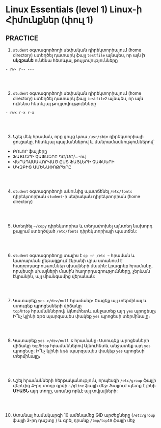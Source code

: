 # Linux Essentials (level 1) Linux-ի Հիմունքներ (փուլ 1)

## PRACTICE

1. `student` օգտագործողի սեփական դիրեկտորիայում (home directory)
ստեղծել դատարկ ֆայլ `testfile` այնպես, որ այն **ի սկզբանե**
ունենա հետևյալ թույլտվությունները  

`- rw- r-- ---`

<br><br>

2. `student` օգտագործողի սեփական դիրեկտորիայում (home directory)
ստեղծել դատարկ ֆայլ `testfile2` այնպես, որ այն
ունենա հետևյալ թույլտվությունները   

`- rwx r-x r-x`

<br><br>

3. Նշել մեկ հրաման, որը ցույց կտա `/usr/sbin` դիրեկտորիայի ցուցակը, 
    հետևյալ պայմաններով և մանրամասնություններով՝ 
* ԲՈԼՈՐ ֆայլերը  
* ՖԱՅԼԵՐԻ ՉԱՓՍԵՐԸ  ԳԲ/ՄԲ/...-ով  
* ՎԵՐԱԴԱՍԱՎՈՐՎԱԾ ԸՍՏ ՖԱՅԼԵՐԻ ՉԱՓՍԵՐԻ 
* ՍԿԶԲԻՑ ԱՄԵՆԱՓՈՔՐԵՐԸ

<br><br>

4. `student` օգտագործողի անունից պատճենել `/etc/fonts` դիրեկտորիան
`student`-ի սեփական դիրեկտորիան (home directory)

<br><br>

5. Ստեղծել `~/copy` դիրեկտորիա և տեղափոխել այնտեղ 
նախորդ քայլում ստեղծված `/etc/fonts` դիրեկտորիայի պատճեն:

<br><br>

6. `student` օգտագործողը տալիս է `cp –r /etc ~` հրաման և կատարման ընթացքում էկրանի վրա 
ստանում է հաղորդագրություններ սխալների մասին: Լրացրեք հրամանը, որպեսզի  սխալների մասին 
հաղորդագրությունները, չերևան էկրանին, այլ միանգամից վերանան:

<br><br>

7. Կատարեք `yes >/dev/null` հրամանը։ Բացեք այլ տերմինալ և ստուգեք պրոցեսների վիճակը  
`top`/`htop` հրամաններով։ Այնուհետև անջատեք այդ `yes` պրոցեսը։ 
Ի՞նչ կլինի եթե պարզապես փակեք `yes` պրոցեսի տերմինալը։

<br><br>

8. Կատարեք `yes >/dev/null &` հրամանը։ Ստուգեք պրոցեսների վիճակը `top`/`htop` հրամաններով
Այնուհետև անջատեք այդ `yes` պրոցեսը։ Ի՞նչ կլինի եթե պարզապես փակեք `yes` պրոցեսի տերմինալը։

<br><br>

9. Նշել հրամանների հերթականություն, որպեսզի `/etc/group` ֆայլի վերևից 4-րդ տողը գրվի `~/gline` ֆայլի մեջ: 
Ֆայլում պետք է լինի **ՄԻԱՅՆ** այդ տողը, առանց որևէ այլ տվյալների:

<br><br>

10. Ստանալ համակարգի 10 ամենամեց GID արժեքները (`/etc/group` ֆայլի 3-րդ դաշտը ) 
և գրել դրանք `/tmp/top10` ֆայլի մեջ 

